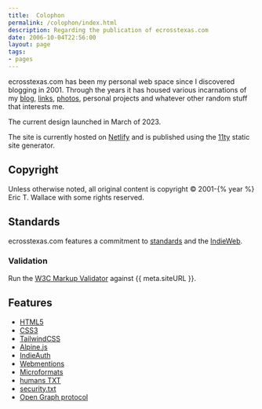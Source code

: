 ```yaml
---
title:  Colophon
permalink: /colophon/index.html
description: Regarding the publication of ecrosstexas.com
date: 2006-10-04T22:56:00
layout: page
tags:
- pages
---
```

ecrosstexas.com has been my personal web space since I discovered blogging in 2001. Through the years it has housed various incarnations of my [blog](/blog/), [links](/links), [photos](/photos/), personal projects and whatever other random stuff that interests me. 

The current design launched in March of 2023.

The site is currently hosted on [Netlify](https://netlify.com) and is published using the [11ty](https://11ty.dev) static site generator.

## Copyright

Unless otherwise noted, all original content is copyright &copy; 2001-{% year %} Eric T. Wallace with some rights reserved.

## Standards

ecrosstexas.com features a commitment to [standards](https://www.w3.org/standards/) and the [IndieWeb](https://indieweb.org).

### Validation

Run the [W3C Markup Validator](http://validator.w3.org) against {{ meta.siteURL }}.

## Features

- [HTML5](https://www.w3.org/html/)
- [CSS3]()
- <a target="_blank" href="https://tailwindcss.com" alt="TailwindCSS Utility-First CSS Framework">TailwindCSS</a>
- <a target="_blank" href="https://github.com/alpinejs/alpine" alt="Alpine.js : Think of it like Tailwind for JavaScript">Alpine.js</a>
- [IndieAuth](https://indieauth.net)
- [Webmentions](https://www.w3.org/TR/webmention/)
- [Microformats](http://microformats.org)
- [humans TXT](http://humanstxt.org/)
- [security.txt](https://securitytxt.org)
- [Open Graph protocol](https://ogp.me)

<!--
### Other Thoughts
- https://en.wikipedia.org/wiki/Colophon_(publishing)
- https://www.diggypod.com/2017/12/29/colophon/
- https://jeffhuang.com/designed_to_last/
- https://garrickvanburen.com/yes-all-software-should-have-a-philosophy-txt-file/
- http://www.thecramped.com/site-notes/
-->